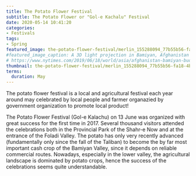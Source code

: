 ```yaml
---
title: The Potato Flower Festival
subtitle: The Potato Flower or "Gol-e Kachalu" Festival
date: 2020-05-14 10:41:20
categories:
- Festivals
tags:
- Spring
featured_image: the-potato-flower-festival/merlin_155288094_77b55b56-fa18-4b6d-bde8-be6998a171be-superJumbo.jpg
#featured_image_caption: A 3D light projection in Bamiyan, Afghanistan - Jim Huylebroek for The New York Times
# https://www.nytimes.com/2019/06/18/world/asia/afghanistan-bamiyan-buddhas.html
thumbnail: the-potato-flower-festival/merlin_155288094_77b55b56-fa18-4b6d-bde8-be6998a171be-superJumbo.jpg
terms:
  duration: May
---
```

The potato flower festival is a local and agricultural festival each year around may celebrated by local people and farmer organazied by government organization to promote local product!

The Potato Flower Festival (Gol-e Kalachu) on 13 June was organized with great success for the first time in 2017. Several thousand visitors attended the celebrations both in the Provincial Park of the Shahr-e Now and at the entrance of the Foladi Valley. The potato has only very recently advanced (fundamentally only since the fall of the Taliban) to become the by far most important cash crop of the Bamiyan Valley, since it depends on reliable commercial routes. Nowadays, especially in the lower valley, the agricultural landscape is dominated by potato crops, hence the success of the celebrations seems quite understandable.